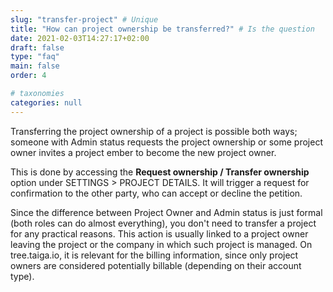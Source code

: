 ```yaml
---
slug: "transfer-project" # Unique
title: "How can project ownership be transferred?" # Is the question
date: 2021-02-03T14:27:17+02:00
draft: false
type: "faq"
main: false
order: 4

# taxonomies
categories: null
---
```


Transferring the project ownership of a project is possible both ways; someone with Admin status requests the project ownership or some project owner invites a project ember to become the new project owner.

This is done by accessing the **Request ownership / Transfer ownership** option under SETTINGS > PROJECT DETAILS. It will trigger a request for confirmation to the other party, who can accept or decline the petition.

Since the difference between Project Owner and Admin status is just formal (both roles can do almost everything), you don't need to transfer a project for any practical reasons. This action is usually linked to a project owner leaving the project or the company in which such project is managed. On tree.taiga.io, it is relevant for the billing information, since only project owners are considered potentially billable (depending on their account type).